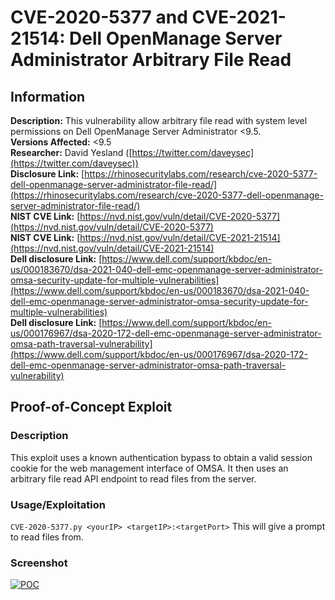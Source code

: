 # CVE-2020-5377 and CVE-2021-21514: Dell OpenManage Server Administrator Arbitrary File Read[](https://github.com/RhinoSecurityLabs/CVEs/blob/master/CVE-2020-5377_CVE-2021-21514/README.md#cve-2020-5377-and-cve-2021-21514-dell-openmanage-server-administrator-arbitrary-file-read)

## Information

**Description:** This vulnerability allow arbitrary file read with system level permissions on Dell OpenManage Server Administrator <9.5.  
**Versions Affected:** <9.5  
**Researcher:** David Yesland ([https://twitter.com/daveysec](https://twitter.com/daveysec))  
**Disclosure Link:** [https://rhinosecuritylabs.com/research/cve-2020-5377-dell-openmanage-server-administrator-file-read/](https://rhinosecuritylabs.com/research/cve-2020-5377-dell-openmanage-server-administrator-file-read/)  
**NIST CVE Link:** [https://nvd.nist.gov/vuln/detail/CVE-2020-5377](https://nvd.nist.gov/vuln/detail/CVE-2020-5377)  
**NIST CVE Link:** [https://nvd.nist.gov/vuln/detail/CVE-2021-21514](https://nvd.nist.gov/vuln/detail/CVE-2021-21514)  
**Dell disclosure Link:** [https://www.dell.com/support/kbdoc/en-us/000183670/dsa-2021-040-dell-emc-openmanage-server-administrator-omsa-security-update-for-multiple-vulnerabilities](https://www.dell.com/support/kbdoc/en-us/000183670/dsa-2021-040-dell-emc-openmanage-server-administrator-omsa-security-update-for-multiple-vulnerabilities)  
**Dell disclosure Link:** [https://www.dell.com/support/kbdoc/en-us/000176967/dsa-2020-172-dell-emc-openmanage-server-administrator-omsa-path-traversal-vulnerability](https://www.dell.com/support/kbdoc/en-us/000176967/dsa-2020-172-dell-emc-openmanage-server-administrator-omsa-path-traversal-vulnerability)

## Proof-of-Concept Exploit
### Description

This exploit uses a known authentication bypass to obtain a valid session cookie for the web management interface of OMSA. It then uses an arbitrary file read API endpoint to read files from the server.
### Usage/Exploitation

`CVE-2020-5377.py <yourIP> <targetIP>:<targetPort>` This will give a prompt to read files from.
### Screenshot

[![POC](https://github.com/RhinoSecurityLabs/CVEs/raw/master/CVE-2020-5377_CVE-2021-21514/poc_image.gif)](https://github.com/RhinoSecurityLabs/CVEs/blob/master/CVE-2020-5377_CVE-2021-21514/poc_image.gif)